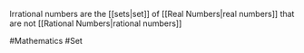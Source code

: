 Irrational numbers are the [[sets|set]] of [[Real Numbers|real numbers]] that are not [[Rational Numbers|rational numbers]]

#Mathematics #Set